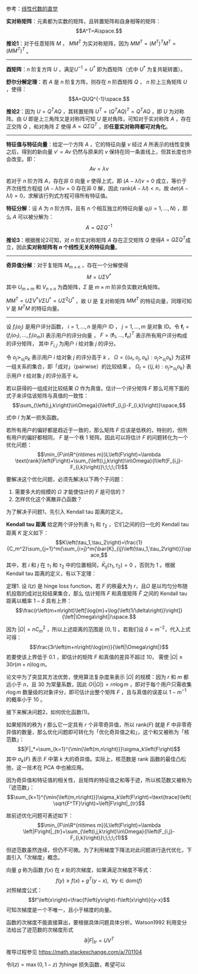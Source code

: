 参考：[线性代数的直觉](https://limuzhi.com/2018/07/15/Linear-algebra-feeling/)

**实对称矩阵**：元素都为实数的矩阵，且转置矩阵和自身相等的矩阵：
$$A^T=A\space.$$

**推论1**：对于任意矩阵 $M$ ， $MM^T$ 为实对称矩阵，因为 $MM^T=\left(M^T\right)^TM^T=\left(MM^T\right)^T$ 。

---

**酉矩阵**：$n$ 阶复方阵 $U$ ，满足$U^{-1}=U^*$ 即为酉矩阵（式中 $U^*$ 为复共轭转置）。

**舒尔分解定理**：若 $A$ 是 $n$ 阶复方阵，则存在 $n$ 阶酉矩阵 $Q$ ， $n$ 阶上三角矩阵 $U$ ，使得：$$A=QUQ^{-1}\space.$$

**推论2**：因为 $U=Q^TAQ$ ，其转置矩阵 $U^T=\left(Q^TAQ\right)^T=Q^TAQ$ ，即 $U$ 为对称阵。由 $U$ 即是上三角阵又是对称阵可知 $U$ 是对角阵，可知对于实对称阵 $A$ ，存在正交阵 $Q$ ，和对角阵 $\Sigma$ 使得 $A=Q\Sigma Q^T$ ，即**任意实对称阵都可对角化**。

---

**特征值与特征向量**：给定一个方阵 $A$ ，它的特征向量 $v$  经过 $A$ 所表示的线性变换之后，得到的新向量 $v'=Av$ 仍然与原来的 $v$ 保持在同一条直线上，但其长度也许会改变。即：$$Av=\lambda v$$

若对于 $n$ 阶方阵 $A$，存在非 $0$ 向量 $v$ 使得上式，即 $\left(A-\lambda I\right)v=0$ 成立，等价于齐次线性方程组 $\left(A-\lambda I\right)v=0$ 存在非 $0$ 解，因此 $\text{rank}\left(A-\lambda I\right)<n$，故 $\text{det}\left(A-\lambda I\right)=0$，求解该行列式方程可得所有特征值。

**特征分解**：设 $A$ 为 $n$ 阶方阵，且有 $n$ 个相互独立的特征向量 $q_i (i=1,\dots,N)$ ，那么 $A$ 可以被分解为：$$A=Q\Sigma Q^{-1}$$

**推论3**：根据推论2可知，对 $n$ 阶实对称矩阵 $A$ 存在正交矩阵 $Q$ 使得$A=Q\Sigma Q^T$成立，因此**实对称矩阵有 $n$ 个线性无关的特征向量**。

---

**奇异值分解**：对于复矩阵 $M_{m \times n}$ ，存在一个分解使得 $$M=U\Sigma V^*$$ 其中 $U_{m \times m}$ 和 $V_{n \times n}$ 为酉矩阵，$\Sigma$ 是 $m \times m$ 阶非负实数对角矩阵。

$MM^T=U\Sigma V^*V\Sigma U^*=U\Sigma^2U^*$ ，故 $U$ 是 复对称矩阵 $MM^T$ 的特征向量，同理可知 $V$ 是 $M^TM$ 的特征向量。

---

设 $f_i\left(o_j\right)$ 是用户评分函数， $i=1,\dots,n$ 是用户 ID ， $j=1,\dots,m$ 是对象 ID。令 $\textbf{f}_i=\left(f_i\left(o_1\right),\dots,f_i\left(o_m\right)\right)$ 表示用户的评分向量 ， $F=\left(\textbf{f}_1,\dots,\textbf{f}_n\right)^T$ 表示所有用户评分构成的评分矩阵， 其中 $F_{i,j}$ 为用户 $i$ 给对象 $j$ 的评分。

令 $o_j\succ_{u_i}o_k$ 表示用户 $i$ 给对象 $j$ 的评分高于 $k$ ， $\Omega=\left\{\left(u_i,o_j,o_k\right):o_j\succ_{u_i}o_k\right\}$ 为这样一组关系的集合，即「成对」（pairwise）的比较结果 。 $\Omega_t=\left\{\left(j,k\right):o_j\succ_{u_t}o_k\right\}$ 表示用户 $t$ 给对象 $j$ 的评分高于 $k$。

若以获得的一组成对比较结果 $\Omega$ 作为真值，估计一个评分矩阵 $F$ 那么可用下面的式子来评估该矩阵与真值的一致性： 
$$\sum_{\left(i,j,k\right)\in\Omega}{l\left(F_{i,j}-F_{i,k}\right)}\space,$$

式中 $l$ 为某一损失函数。

若所有用户的偏好都是趋近于一致的，那么矩阵 $F$ 应该是低秩的，特别的，但所有用户的偏好都相同， $F$ 是一个秩 1 矩阵。因此可以将估计 $F$ 的问题转化为一个优化问题：
$$\min_{F\in\R^{n\times m}}L\left(F\right)=\lambda \text{rank}\left(F\right)+\sum_{\left(i,j,k\right)\in\Omega}{l\left(F_{i,j}-F_{i,k}\right)}\;\;\;\;(1)$$

要解决这个优化问题，必须先解决以下两个子问题：
 1. 需要多大的规模的 $\Omega$ 才能使估计的 $F$ 是可信的？ 
 2. 怎样优化这个离散非凸函数？

为了解决子问题1，先引入 Kendall tau 距离的定义。

**Kendall tau 距离** 给定两个评分列表 $\tau_1$ 和 $\tau_2$ ，它们之间的归一化的 Kendall tau 距离 $K$ 定义如下：
$$K\left(\tau_1,\tau_2\right)=\frac{1}{C_m^2}\sum_{j=1}^m{\sum_{i>j}^m{\bar{K}_{ij}\left(\tau_1,\tau_2\right)}}\space,$$
其中，若 $i$ 和 $j$ 在 $\tau_1$ 和 $\tau_2$ 中的位置相同，$\bar{K}_{ij}\left(\tau_1,\tau_2\right)=0$ ，否则为 $1$ 。根据 Kendall tau 距离的定义，有以下定理：

定理1. 设 $l\left(z\right)$ 是 hinge loss function，若 $F$ 的秩最大为 $r$，且$\Omega$ 是以均匀分布随机投取的成对比较结果集合，那么 估计矩阵 $F$ 和真值矩阵 $\hat{F}$ 之间的 Kendall tau 距离以概率 $1-\delta$ 具有上界：
$$\frac{r\left(m+n\right)\left[\log{m}+\log{\left(1/\delta\right)}\right]}{\left|\Omega\right|}\space.$$

因为 $\left|\Omega\right|=nC_m^2$ ，所以上述距离的范围是 $\left[0,1\right]$ 。若我们设 $\delta=m^{-2}$，代入上式可得：
$$\frac{3r\left(m+n\right)\log{m}}{\left|\Omega\right|}$$ 
若要使该上界低于 $0.1$ ，即估计的矩阵 $F$ 和真值的差异不超过 $10%$， 需使 $\left|\Omega\right|\ge 30r\left(m+n\right)\log{m}$。

论文中为了突显其方法优势，使用算法复杂度来表示 $\left|\Omega\right|$ 的规模：因为 $r$ 和 $m$ 都远小于 $n$，且 $30$ 为常量系数，因此 $O\left(\left|\Omega\right|\right)=rn\log{m}$ ，即对于每个用户只需收集 $r\log{m}$ 数量级的对象评分，即可估计出整个矩阵 $F$ ，且与真值的误差以 $1-m^{-1}$ 的概率小于 $10%$ 。

接下来解决问题2，如何优化函数(1)。

如果矩阵的秩为 $r$ 那么它一定具有 $r$ 个非零奇异值，所以 $\text{rank}\left(F\right)$ 就是 $F$ 中非零奇异值的数量，那么优化问题即可转化为「优化奇异值之和」，这个和又被称为「核范数」：
$$|F|_*=\sum_{k=1}^{\min{\left(m,n\right)}}\sigma_k\left(F\right)$$
其中 $\sigma_k\left(F\right)$ 表示 $F$ 中第 $k$ 大的奇异值。实际上，核范数是 $\text{rank}$ 函数的最佳凸松弛，这一技术在 PCA 中也被应用。

因为奇异值和特征值的相关性，且矩阵的特征值之和等于迹，所以核范数又被称为「迹范数」：
$$\sum_{k=1}^{\min{\left(m,n\right)}}\sigma_k\left(F\right)=\text{trace}\left(\sqrt{F^TF}\right)=\left|F\right|_{tr}$$


故前述优化问题可表述如下：
$$\min_{F\in\R^{n\times m}}L\left(F\right)=\lambda \left|F\right|_{tr}+\sum_{\left(i,j,k\right)\in\Omega}{l\left(F_{i,j}-F_{i,k}\right)}\;\;\;\;(1)$$

但迹范数虽然连续，但仍不可微。为了利用梯度下降法对此问题进行迭代优化，下面引入「次梯度」概念。

向量 $g$ 称为函数 $f\left(x\right)$ 在 $x$ 处的次梯度，如果满足次梯度不等式：
$$f\left(y\right)\ge f\left(x\right)+g^T\left(y-x\right),\;\;\forall y\in \text{dom}\left(f\right)$$
对照梯度公式：
$$f'\left(x\right)=\frac{f\left(y\right)-f\left(x\right)}{y-x}$$
可知次梯度是一个不唯一，且小于梯度的向量。

函数的次梯度不能直接算出，要根据具体问题具体分析。Watson1992 利用变分法给出了迹范数的次梯度形式
$$\partial\left|F\right|_{tr}=UV^T$$
推导过程参见 https://math.stackexchange.com/a/701104


令$l\left(z\right)=\max{\left(0,1-z\right)}$ 为hinge 损失函数，希望可以
<!--stackedit_data:
eyJoaXN0b3J5IjpbLTIwMjMzMDcwOTgsLTIxNDEzODU1NDcsNz
I0Mjk3MjUyLC03MTE1NzY3MzksLTgzMzUzNjUxMCwxMzUzNzU3
MjQsMzIwODcyODI4LC0xMDg1MDc0MjU4LC00NDM2MTY5ODUsMT
YyNjg3OTg5MSwtMjEzMzcxNTAzMiw2MDYxMDk0Niw3MjEyMzAx
MzldfQ==
-->